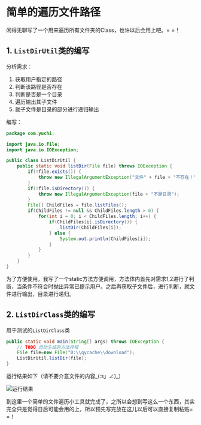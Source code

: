 # 简单的遍历文件路径

闲得无聊写了一个用来遍历所有文件夹的Class，也许以后会用上吧。= =！

## 1. `ListDirUtil`类的编写
分析需求：
1. 获取用户指定的路径
2. 判断该路径是否存在
3. 判断是否是一个目录
4. 遍历输出其子文件
5. 就子文件是目录的部分进行递归输出

编写：
~~~java
package com.yuchi;

import java.io.File;
import java.io.IOException;

public class ListDirUtil {
	public static void listDir(File file) throws IOException {
		if(!file.exists()) {
			throw new IllegalArgumentException("文件" + file + "不存在！");
		}
		if(!file.isDirectory()) {
			throw new IllegalArgumentException(file + "不是目录");
		}
		File[] ChildFiles = file.listFiles();
		if(ChildFiles != null && ChildFiles.length > 0) {
			for(int i = 0; i < ChildFiles.length; i++) {
				if(ChildFiles[i].isDirectory()) {
					listDir(ChildFiles[i]);
				} else {
					System.out.println(ChildFiles[i]);
				}
			}
		}
	}
}
~~~

为了方便使用，我写了一个static方法方便调用，方法体内首先对需求1,2进行了判断，当条件不符合时抛出异常已提示用户。之后再获取子文件后，进行判断，就文件进行输出，目录进行递归。

## 2. `ListDirClass`类的编写

用于测试的`ListDirClass`类

~~~java
public static void main(String[] args) throws IOException {
	// TODO 自动生成的方法存根
	File file=new File("D:\\qycache\\download");
	ListDirUtil.listDir(file);
}
~~~

运行结果如下（请不要介意文件的内容_(:з」∠)_）

![运行结果](https://upload-images.jianshu.io/upload_images/13085799-5ce10d00620e0c2d.png?imageMogr2/auto-orient/strip%7CimageView2/2/w/1240)

到这里一个简单的文件遍历小工具就完成了，之所以会想到写这么一个东西，其实完全只是觉得日后可能会用的上，所以预先写完放在这儿以后可以直接复制粘贴= =！
